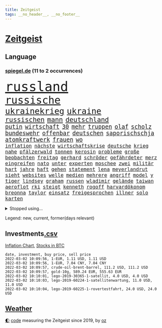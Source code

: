 ```yaml
---
title: Zeitgeist
tags: __no_header__, __no_footer__
---
```


# [Zeitgeist](https://oliz.io/zeitgeist/)

## Language

<h3><a href="https://www.spiegel.de" target="_blank">spiegel.de</a> (11 to 2 occurrences)</h3>
<p style="font-family:monospace">
<span style="font-size:32pt"><a href="news_links.html#russland" class="current">russland</a></span>
<br>
<span style="font-size:25pt"><a href="news_links.html#russische" class="current">russische</a></span>
<br>
<span style="font-size:20pt"><a href="news_links.html#ukrainekrieg" class="new">ukrainekrieg</a></span>
<span style="font-size:20pt"><a href="news_links.html#ukraine" class="current">ukraine</a></span>
<br>
<span style="font-size:16pt"><a href="news_links.html#russischen" class="current">russischen</a></span>
<span style="font-size:16pt"><a href="news_links.html#mann" class="current">mann</a></span>
<span style="font-size:16pt"><a href="news_links.html#deutschland" class="current">deutschland</a></span>
<br>
<span style="font-size:14pt"><a href="news_links.html#putin" class="current">putin</a></span>
<span style="font-size:14pt"><a href="news_links.html#wirtschaft" class="current">wirtschaft</a></span>
<span style="font-size:14pt"><a href="news_links.html#30" class="current">30</a></span>
<span style="font-size:14pt"><a href="news_links.html#mehr" class="current">mehr</a></span>
<span style="font-size:14pt"><a href="news_links.html#truppen" class="current">truppen</a></span>
<span style="font-size:14pt"><a href="news_links.html#olaf" class="current">olaf</a></span>
<span style="font-size:14pt"><a href="news_links.html#scholz" class="current">scholz</a></span>
<span style="font-size:14pt"><a href="news_links.html#bundeswehr" class="current">bundeswehr</a></span>
<span style="font-size:14pt"><a href="news_links.html#offenbar" class="current">offenbar</a></span>
<span style="font-size:14pt"><a href="news_links.html#deutschen" class="current">deutschen</a></span>
<span style="font-size:14pt"><a href="news_links.html#saporischschja" class="new">saporischschja</a></span>
<span style="font-size:14pt"><a href="news_links.html#atomkraftwerk" class="current">atomkraftwerk</a></span>
<span style="font-size:14pt"><a href="news_links.html#frauen" class="current">frauen</a></span>
<span style="font-size:14pt"><a href="news_links.html#wo" class="current">wo</a></span>
<br>
<span style="font-size:12pt"><a href="news_links.html#inflation" class="current">inflation</a></span>
<span style="font-size:12pt"><a href="news_links.html#nächste" class="current">nächste</a></span>
<span style="font-size:12pt"><a href="news_links.html#wirtschaftskrise" class="current">wirtschaftskrise</a></span>
<span style="font-size:12pt"><a href="news_links.html#deutsche" class="current">deutsche</a></span>
<span style="font-size:12pt"><a href="news_links.html#krieg" class="current">krieg</a></span>
<span style="font-size:12pt"><a href="news_links.html#nahe" class="current">nahe</a></span>
<span style="font-size:12pt"><a href="news_links.html#pfälzerwald" class="new">pfälzerwald</a></span>
<span style="font-size:12pt"><a href="news_links.html#tonnen" class="current">tonnen</a></span>
<span style="font-size:12pt"><a href="news_links.html#kerosin" class="new">kerosin</a></span>
<span style="font-size:12pt"><a href="news_links.html#probleme" class="current">probleme</a></span>
<span style="font-size:12pt"><a href="news_links.html#große" class="current">große</a></span>
<span style="font-size:12pt"><a href="news_links.html#beobachten" class="current">beobachten</a></span>
<span style="font-size:12pt"><a href="news_links.html#freitag" class="current">freitag</a></span>
<span style="font-size:12pt"><a href="news_links.html#gerhard" class="current">gerhard</a></span>
<span style="font-size:12pt"><a href="news_links.html#schröder" class="current">schröder</a></span>
<span style="font-size:12pt"><a href="news_links.html#gefährdeter" class="new">gefährdeter</a></span>
<span style="font-size:12pt"><a href="news_links.html#merz" class="current">merz</a></span>
<span style="font-size:12pt"><a href="news_links.html#eingreifen" class="current">eingreifen</a></span>
<span style="font-size:12pt"><a href="news_links.html#nato" class="current">nato</a></span>
<span style="font-size:12pt"><a href="news_links.html#unter" class="current">unter</a></span>
<span style="font-size:12pt"><a href="news_links.html#experten" class="current">experten</a></span>
<span style="font-size:12pt"><a href="news_links.html#moschee" class="current">moschee</a></span>
<span style="font-size:12pt"><a href="news_links.html#zwei" class="current">zwei</a></span>
<span style="font-size:12pt"><a href="news_links.html#militär" class="current">militär</a></span>
<span style="font-size:12pt"><a href="news_links.html#hart" class="current">hart</a></span>
<span style="font-size:12pt"><a href="news_links.html#jahre" class="current">jahre</a></span>
<span style="font-size:12pt"><a href="news_links.html#haft" class="current">haft</a></span>
<span style="font-size:12pt"><a href="news_links.html#gehen" class="current">gehen</a></span>
<span style="font-size:12pt"><a href="news_links.html#statement" class="current">statement</a></span>
<span style="font-size:12pt"><a href="news_links.html#lena" class="current">lena</a></span>
<span style="font-size:12pt"><a href="news_links.html#meyerlandrut" class="new">meyerlandrut</a></span>
<span style="font-size:12pt"><a href="news_links.html#sieht" class="current">sieht</a></span>
<span style="font-size:12pt"><a href="news_links.html#websites" class="current">websites</a></span>
<span style="font-size:12pt"><a href="news_links.html#welle" class="current">welle</a></span>
<span style="font-size:12pt"><a href="news_links.html#medien" class="current">medien</a></span>
<span style="font-size:12pt"><a href="news_links.html#mehrere" class="current">mehrere</a></span>
<span style="font-size:12pt"><a href="news_links.html#angriff" class="current">angriff</a></span>
<span style="font-size:12pt"><a href="news_links.html#model" class="current">model</a></span>
<span style="font-size:12pt"><a href="news_links.html#y" class="new">y</a></span>
<span style="font-size:12pt"><a href="news_links.html#tiger" class="current">tiger</a></span>
<span style="font-size:12pt"><a href="news_links.html#lindsey" class="current">lindsey</a></span>
<span style="font-size:12pt"><a href="news_links.html#graham" class="new">graham</a></span>
<span style="font-size:12pt"><a href="news_links.html#russen" class="current">russen</a></span>
<span style="font-size:12pt"><a href="news_links.html#wladimir" class="current">wladimir</a></span>
<span style="font-size:12pt"><a href="news_links.html#gelände" class="current">gelände</a></span>
<span style="font-size:12pt"><a href="news_links.html#taiwan" class="current">taiwan</a></span>
<span style="font-size:12pt"><a href="news_links.html#aeroflot" class="new">aeroflot</a></span>
<span style="font-size:12pt"><a href="news_links.html#rki" class="current">rki</a></span>
<span style="font-size:12pt"><a href="news_links.html#steigt" class="current">steigt</a></span>
<span style="font-size:12pt"><a href="news_links.html#kenneth" class="new">kenneth</a></span>
<span style="font-size:12pt"><a href="news_links.html#rogoff" class="new">rogoff</a></span>
<span style="font-size:12pt"><a href="news_links.html#harvardökonom" class="new">harvardökonom</a></span>
<span style="font-size:12pt"><a href="news_links.html#breonna" class="new">breonna</a></span>
<span style="font-size:12pt"><a href="news_links.html#taylor" class="current">taylor</a></span>
<span style="font-size:12pt"><a href="news_links.html#einsatz" class="current">einsatz</a></span>
<span style="font-size:12pt"><a href="news_links.html#freigesprochen" class="current">freigesprochen</a></span>
<span style="font-size:12pt"><a href="news_links.html#illner" class="new">illner</a></span>
<span style="font-size:12pt"><a href="news_links.html#solo" class="current">solo</a></span>
<span style="font-size:12pt"><a href="news_links.html#karten" class="current">karten</a></span>
</p>
<details>
<summary>Stopped using...</summary>
<p class="former" style="font-size:12pt">
alarm(498) boot(498) euphorie(498) geboten(498) ikone(498) israelischen(498) regel(498) vergeblich(498) fdpchef(497) giffey(497) harry(497) italiens(497) putsch(497) seitdem(497) tobt(497) umfeld(497) aufgeben(496) erstaunlich(496) flaschen(496) geschäft(496) julia(496) juventus(496) krankenhäusern(496) parteitag(496) sängerin(496) usbehörden(496) verweigert(496) 110(495) bewerber(495) inter(495) kaufen(495) laden(495) maß(495) regime(495) schlechten(495) verschaffen(495) entschuldigen(494) erfahren(494) frühjahr(494) partys(494) protestiert(494) schwangere(494) theater(494) usbundesstaat(494) usgericht(494) vergewaltigt(494) wünschen(494) florida(493) halle(493) meghan(493) spätestens(493) verweigern(493) übergeben(493) 79(492) a2(492) benjamin(492) energiewende(492) entkommen(492) ermöglichen(492) gegangen(492) irland(492) islamistischen(492) kandidat(492) kandidatin(492) laschet(492) respekt(492) stürmer(492) tourismus(492) unternehmer(492) untersuchungen(492) van(492) verschieben(492) verschärfen(492) beeinflussen(491) boeing(491) chinesischer(491) geholfen(491) islamischen(491) machten(491) orbán(491) pocht(491) toni(491) vorliegt(491) informieren(490) leitung(490) schnelltests(490) studierende(490) torjäger(490) trumps(490) vorstellung(490) armenien(489) ausprobiert(489) coronalockdown(489) ehemann(489) einwohner(489) halbfinale(489) instagram(489) konzernchef(489) standort(489) zahlung(489) behinderung(488) diskriminierung(488) gebrochen(488) gedreht(488) haftstrafe(488) ifoindex(488) juni(488) jüngeren(488) kontrollieren(488) pferd(488) schließlich(488) träumen(488) umstrittenes(488) unerwartet(488) ungewöhnlich(488) walter(488) zeichnet(488) anschließend(487) breit(487) desaster(487) gehandelt(487) möglichst(487) reiste(487) scheidende(487) schlagzeilen(487) technik(487) wurzeln(487) zinsen(487) anbieter(486) außen(486) einzug(486) gelang(486) gelegenheit(486) halben(486) hunde(486) vorjahr(486) weber(486) 1945(485) belgien(485) bestes(485) debattiert(485) größer(485) homosexuelle(485) milde(485) märchen(485) sports(485) fragt(484) fußballer(484) glücklich(484) hans(484) kreis(484) kunst(484) leitet(484) regierungspartei(484) rekordmeister(484) roten(484) schwierigkeiten(484) tatverdächtigen(484) usschauspielerin(484) anja(483) fakten(483) kontakte(483) verstößt(483) bürgermeisterin(482) eurecht(482) journalistin(482) länderchefs(482) meister(482) offizielle(482) online(482) starker(482) verlauf(482) verspielt(482) zuständige(482) anthony(481) antisemitismus(481) einreise(481) europäischer(481) freilassung(481) leichte(481) veranstalter(481) bekämpft(480) design(480) frische(480) satz(480) 61(479) haftstrafen(479) verschwand(479) wies(479) computer(478) dich(478) dicht(478) globale(478) nase(478) rivale(478) schönsten(478) zuversichtlich(478) 54(477) clemens(477) geschäftsführer(477) love(477) migration(477) visier(477) zogen(477) brutal(476) jemen(476) kevin(476) querdenker(476) unterliegt(476) vorsprung(476) 2030(475) 900(475) bezahlen(475) gesundheitsministerium(475) nachgewiesen(475) rollt(475) luca(474) ökonomen(474) arabische(473) bundesgesundheitsminister(473) einheitliche(473) nachfrage(473) option(473) prognosen(473) sportlich(473) einschränkungen(472) telefon(472) auflagen(471) verschärfte(471) äußerte(471) green(470) schockiert(470) sergio(469) teilnahme(469) umgeht(469) bürgerinnen(468) kandidieren(468) premierministers(468) präsidentenwahl(468) saintgermain(468) trauert(468) eigenes(467) hinten(467) spaltet(467) defensive(466) legende(465) aufgaben(464) niederländischen(464) raab(464) whatsapp(464) generalbundesanwalt(463) impfstoffe(463) ausrüstung(462) gefällt(462) informiert(462) rentner(462) unzufrieden(462) intelligenz(461) istanbul(461) favorit(460) kanaren(460) verträge(460) ähnliche(460) retter(459) spahns(459) niedrig(458) 36(456) bundesnetzagentur(456) abgeschlossen(455) apples(455) benötigte(455) palmer(455) kindheit(453) teilt(453) afrikas(452) guatemala(452) schulz(452) trauma(452) präsidentschaft(451) beendete(447) gewannen(445) zulassung(444) spionage(442) 56(441) syrischen(440) startup(439) aktive(438) verursachte(435) csupolitiker(430) schutzsuchende(426) brachten(424) entfernen(423) lidl(423) motivation(408) auslieferung(406) heidelberg(406) sms(406) berichtete(404) festgesetzt(403) polizeiruf(399) umbau(399) räumte(390) tübinger(388) zwingend(379) pokal(375) vereinbarung(375) erleichtert(374) ungemütlich(374) gelöscht(372) lehrerin(372) bundesweiten(368) staatsschutz(368) behindern(367) el(367) expräsidenten(365) rüdiger(364) kandidiert(363) vulkan(363) belästigt(359) protestaktion(350) westberlin(346) worüber(343) übung(342) angefahren(338) russe(337) konzerte(335) steuerhinterziehung(335) inzidenzen(334) portugals(331) redaktion(331) untermauert(330) doppelte(326) marihuana(326) zusammengebrochen(326) bälle(325) affen(318) asyl(311) gelitten(304) kellner(304) tierpark(303) 250(300) kubicki(298) eile(296) nötigen(292) bka(286) eskalierte(285) durchsuchung(280) neudelhi(279) notwendigen(279) potsdamer(277) besonderes(275) unfälle(274) richteten(273) schwule(271) kreise(266) 800(264) einsätze(261) kugel(260) deutschkolumne(259) einwanderer(258) flugverkehr(257) peinlich(256) lago(254) maggiore(254) drohende(250) court(249) supreme(249) aachen(247) argument(247) aktionäre(245) transfers(245) 220(244) berge(244) stein(242) mangelware(241) tarife(241) umfang(241) entwickelte(240) forscherinnen(239) hunderttausenden(239) kw(239) delta(238) mythos(238) staatspräsidenten(238) vormittag(238) alzheimer(237) naftali(237) parkplatz(237) unterbinden(237) geheimer(236) aggressiver(234) traditionelle(234) dänen(233) historischem(230) kreative(230) liebt(230) lucas(229) kümmern(228) denis(227) dauerhafte(226) kurzzeitig(226) azubis(225) beeindruckende(225) befassen(223) coup(223) verharmlost(223) auslaufen(222) uganda(221) vierter(221) 9(220) boote(220) geliebt(219) bekennt(218) verliebt(218) aufsteiger(217) emirate(217) australischen(216) chefs(216) festgehalten(216) spezies(214) vermeintlicher(213) abgeordneter(212) assange(212) nevada(212) waldbrand(212) wikileaksgründer(212) bay(211) gestalten(211) 1994(208) kyrgios(204) sorgten(203) leserinnen(202) lebten(200) menschenrechtsaktivisten(200) militärpräsenz(199) aufenthalt(198) füße(196) nrwministerpräsident(196) starspieler(196) anschluss(195) drastischer(194) fraktion(194) förderprogramm(194) kapitolsturm(194) vertretung(194) kuriose(193) zerschlagen(193) palma(192) slam(192) amoklauf(191) japanische(190) rückendeckung(188) bewahrt(187) expertin(187) paulo(187) qualifiziert(187) são(187) verbinden(187) garage(186) fußgänger(185) götze(185) meterhohe(185) moritz(184) eindeutigen(183) ausmaße(182) grand(182) mitchell(182) coronagipfel(181) coronapause(180) verheiratet(178) langweilig(177) musks(177) schwul(177) anhängern(176) nouripour(174) omid(174) fluggäste(171) uwe(171) polizeiwache(170) wendepunkt(170) favoritin(168) geleistet(168) heiße(168) machtübernahme(168) steil(165) coronaprämie(164) überfahrt(164) 2025(162) musikerin(162) niedergang(161) uskonzern(160) abholzung(159) bestätigte(159) agiert(158) hingerichtet(157) award(155) pfizer(154) tabellenführung(154) böse(153) gelobt(152) ahmaud(151) arbery(151) minderheiten(151) natürlichen(151) späte(151) entführer(150) friedlich(150) zuwachs(150) auszug(149) beigetragen(148) parteiausschlussverfahren(148) schädliche(148) weihnachten(148) ausmacht(147) fernzüge(147) autoritäre(146) brady(144) geburtstagsfeier(144) hoffmann(144) pflegeheimen(143) spdvorsitzende(143) weitergeben(143) überraschte(143) digitales(142) pharmakonzern(142) arten(141) ausgeschaltet(141) coronademo(141) salvador(141) daniil(140) epic(140) games(140) medwedew(140) umgesetzt(140) werten(140) beförderung(139) eingefangen(139) jusos(138) feminismus(137) deckeln(136) friedens(136) himmlischen(136) unionsanhänger(136) xavier(136) anzubieten(135) costa(135) harren(135) bewaffneter(134) gaskrise(134) psychologie(134) rentnerinnen(134) spitzenspiel(134) geltenden(132) beeinflusst(131) tatverdächtigem(131) kleinsten(130) mischen(130) usjustiz(130) verdoppeln(130) vorsitz(130) inhaftierte(129) knüpfen(129) sozialer(129) station(129) belangt(128) vulkanausbruch(128) adam(127) bettina(127) spezielle(127) fassaden(126) johannesburg(126) modeste(126) ruhestand(125) arbeitslosen(124) floss(124) vulkans(124) zurückgezogen(124) gehofft(123) geltendes(123) grünenspitze(123) ifogeschäftsklima(123) knappheit(123) bahnen(121) fachkräfte(121) fernverkehr(121) erregte(120) kosteten(120) wenigstens(120) cduvorsitzenden(118) comingout(118) kalkül(118) lindern(118) vernichtend(118) shanghai(117) taiwans(117) empfehlen(116) erschossenen(116) künstlicher(116) panama(116) parteichefs(116) bewerten(115) ema(115) lockerung(115) messenger(115) nachziehen(115) politisches(115) tshirts(115) eidinger(114) fernzügen(114) doppelspitze(112) dschungel(112) heidenreich(112) aufgelöst(111) kameraden(111) lieferdienst(111) popstars(111) automarkt(110) zusammenstöße(110) afdpolitiker(109) spielzeug(109) staatlich(109) häftlinge(108) rückweg(108) gefährt(107) twitterte(107) 8(106) intensivmediziner(106) schallenberg(106) schick(106) ureinwohner(106) medienkonzern(105) rugby(105) australian(104) magic(104) ops(104) oscarpreisträger(104) rigorose(104) siegerin(104) südostasien(104) ungewöhnliche(104) öffnungen(104) enthüllungsplattform(103) hinrichtung(103) dhabi(102) materialien(102) raumfahrtunternehmen(102) sofortiger(102) zunahme(102) videokonferenz(101) innere(100) technologie(100) zeitschrift(100) zimmermann(100) aneinandergeraten(99) case(99) fahndet(99) hitlergruß(98) zufällig(98) zugesetzt(98) übergang(98) aufregende(97) bukele(97) gasknappheit(97) gewechselt(97) matteo(97) perfektem(97) hinrichtungen(96) anweisungen(95) stromausfall(95) tötungen(95) auschwitz(94) kriegsgefahr(94) maskenaffäre(94) nationalgarde(94) rising(94) schärferes(94) tickt(94) versinken(93) boostern(92) fußballs(92) giftspritze(92) nominierte(92) chip(91) deniz(91) geduldig(91) immobilienbesitzer(91) seelenlose(91) yücel(91) zögerlich(91) arbeitskampf(90) mehrheitlich(90) merck(90) reine(90) spacexrakete(90) stadtteil(90) archäologe(89) auffrischungsimpfungen(89) blauen(89) falle(89) fortan(89) frisst(89) gesundheitspolitiker(89) jogger(89) usmarkt(89) wikileaks(89) bestätigung(88) summen(88) borger(87) dušan(87) karla(87) todesstrafe(87) verkörpert(87) wüsts(87) ausverkauft(86) bryant(86) bundeskriminalamt(86) gerne(86) gruppenvergewaltigung(86) kobe(86) kundgebung(86) modellen(86) prekär(86) schimpfwörter(86) staatshilfe(86) tennisspielerin(86) verzögerungen(86) ablehnung(85) falk(85) führungsduo(85) jugendorganisation(84) lausberg(84) lebenslang(84) riegeln(84) rudolf(84) votum(84) auswirkt(83) drogenbande(83) milliardenloch(83) sünder(83) auge(82) covorsitzende(82) französin(82) hausbesitzer(82) inge(82) pausenhof(82) staatsstreich(82) therapien(82) zwischenbilanz(82) bundländertreffen(81) spiegelkinderreporterinnen(81) sturmflutwarnung(81) zerocovidpolitik(81) immunschutz(80) nikola(80) organisiertes(80) total(80) 113(79) antritt(78) chinesin(78) installieren(78) packers(78) 175(77) ablehnen(77) coronadesaster(77) eingezeichnet(77) gelb(77) gespaltenen(77) kontrollierte(77) riskierte(77) verdoppelte(77) genting(76) gründet(76) kopfball(76) präsidentenamt(76) shampoo(76) wahlbetrugs(76) wissenschaftlern(76) beteiligte(75) bundesagentur(75) generalsekretärin(75) schläft(75) sohnes(75) umweltbilanz(75) unendliche(75) arbeitsministerium(74) coronakurs(74) eva(74) mitleid(74) rücker(74) dunkle(73) immunologin(73) isabella(73) luftfahrtunternehmen(73) pfoten(73) plädieren(73) 107(72) derzeitigen(72) dokureihe(72) pandemielage(72) 1980(71) brandbrief(71) coronahotspot(71) erbost(71) ischgl(71) lüften(71) parteivorsitzenden(71) sonnenuntergang(71) zertifikate(71) 122(70) begrenzung(70) erliegt(70) luftfilter(70) silvester(70) american(69) beliebten(69) einziger(69) getestete(69) irritationen(69) koma(69) peng(69) shuai(69) wolke(69) bugatti(68) unversöhnlich(68) weiterarbeiten(68) farcrebellen(67) kinderbetreuung(67) uspolitiker(67) intensivpfleger(66) letztlich(66) schwein(66) texte(66) ustennisstar(66) bloggerin(65) durchhalten(65) ereignisreichen(65) fpö(65) polizistenmorde(65) schädlicher(65) schütze(65) seifert(65) staatlicher(65) 94jährige(64) christina(64) lehrerinnen(64) onlineparteitag(64) riskanter(64) sank(64) schlussphase(64) strikte(64) wird's(64) anker(63) berechnet(63) kinderimpfungen(63) kommissar(63) mitgenommen(63) offenheit(63) rationieren(63) rihanna(63) sozialdemokratin(63) teuerung(63) 1978(62) beschwerte(62) neuschnee(62) ungefährlich(62) afdlandeschef(61) besiegen(61) popikone(61) sneaker(61) 80000(60) comicfiguren(60) deutschfranzösischer(60) felder(60) hausarbeit(60) immunabwehr(60) senior(60) vollzogen(60) wesentlichen(60) überprüfung(60) brisant(59) coronaerkrankten(59) draus(59) schwimmende(59) verkehrschaos(59) geschäftsjahr(58) männlichkeit(58) spitzenbeamtin(58) stadionkapazität(58) verehrt(58) videodreh(58) olympiageneralprobe(57) personalnot(57) abflachen(56) beten(56) coronaberatungen(56) dreistelligen(56) gregorowicz(56) millionenbetrag(56) thailändischen(56) abgehängt(55) funklöcher(55) mobilfunknetze(55) staatsfolter(55) impfgegnern(54) passende(54) schlüsselloch(54) tochterunternehmen(54) zeitweilig(54) gedenkt(53) geradezu(53) homann(53) melbourne(53) skiort(53) flugschüler(52) küche(52) kürzere(52) nachwuchspiloten(52) wintereinbruch(52) übergewicht(52) aprèsski(51) gespannt(51) nahles(51) nehammer(51) nutzerdaten(51) schneefällen(51) verbesserte(51) verharmlosen(51) aktiver(50) bemerkenswerte(50) denkwürdiges(50) dreizehn(50) produkten(50) student(50) fußballnationalspieler(49) hervorragend(49) karagiannidis(49) lotterie(49) rechteck(49) sunday(49) wiegen(49) ausnahmefällen(48) begeisterung(48) merklich(48) missbrauchsskandals(48) no(48) oscar(48) roch(48) showdown(48) zitiert(48) berger(47) bredouille(47) charlotte(47) dribbler(47) einfaches(47) haubitzen(47) jährliche(47) lockte(47) supercomputer(47) außerordentlich(46) disziplinarverfahren(46) einnehmen(46) kollidieren(46) nazideutschland(46) tafel(46) toryabgeordnete(46) asylpolitik(45) bafög(45) beat(45) diözese(45) dublin(45) fälschungen(45) kampfjet(45) renommierte(45) symbol(45) usaußenministeriums(45) verpflichtung(45) way(45) boosterkampagne(44) erinnerungsstücke(44) gewichten(44) paxlovid(44) teslas(44) val(44) vorzunehmen(44) ältester(44) euarzneimittelbehörde(43) fdpgesundheitspolitiker(43) führungspositionen(43) gewertet(43) schneefall(43) tennislegende(43) türmte(43) unfähig(43) auswanderer(42) festsaß(42) grandslamtitel(42) sicherheitsgarantien(42) südkoreanische(42) herzmuskelentzündung(41) polizeischutz(41) umsturz(41) ungleich(41) abwehrspieler(40) bescheren(40) coronaexpertenrat(40) expertenrat(40) inspirieren(40) kirchliche(40) kriterien(40) taube(40) tochtergesellschaft(40) tätern(40) wahlgang(40) zeitraum(40) blizzard(39) mildere(39) neujahr(39) panikmache(39) alleingelassen(38) allmählich(38) asien(38) joni(38) kohlenmonoxidvergiftung(38) lim(38) tiefsten(38) wärter(38) 1996(37) abgebrochene(37) reeves(37) schatzmeister(37) umweltschädlich(37) entkam(36) erfroren(36) inhalte(36) überfluss(36) 166(35) 1973(35) aufwendig(35) buccaneers(35) goggia(35) gründerin(35) jasmin(35) sofia(35) landsmann(34) sperrstunde(34) spätere(34) wild(34) 450(33) ansteckender(33) debütierte(33) dringende(33) kahn(33) krebs(33) netze(33) project(33) ausgangssperre(32) dürftig(32) krankheitsverläufe(32) machtlos(32) putschisten(32) seniorenheim(32) süditalien(32) vorzeitiger(32) überdenken(32) beschaffung(31) klassische(31) kursverluste(31) männlicher(31) abstürze(30) fußballtransfers(30) ian(30) messen(30) reisepass(30) account(29) aktivismus(29) sprüche(29) amtskollege(28) arbeitslose(28) belassen(28) flugzeugträger(28) geschehnissen(28) kämmerlein(28) lesern(28) transferticker(28) unternehmens(28) yoga(28) 2002(27) aufgeklärt(27) bautzen(27) dokument(27) lehrermangel(27) leo(27) kirgisistan(26) kunz(26) margarete(26) streits(26) transparente(26) verschwendung(26) industrieproduktion(25) spielern(25) steuerlich(25) psychologe(24) staatsoberhaupts(24) zeitreise(24) damalige(23) dilettanten(23) richtungsstreit(23) verweigerte(23) zusammenbricht(23) alizé(22) außenseiterin(22) cornet(22) dekret(22) gefahndet(22) gesundheitsamt(22) immunsystems(22) klagten(22) may(22) republikanerin(22) sponsoring(22) zulassen(22) angabe(21) entfernung(21) exekutiert(21) falschinformation(21) flugausfälle(21) freising(21) geboosterte(21) helgoland(21) huthirebellen(21) selbstfahrende(21) tapetenwechsel(21) geweckt(20) handwerk(20) kapituliert(20) metas(20) orange(20) schottischer(20) verdeckt(20) 44jährige(19) applechef(19) cook(19) kontroversen(19) ousmane(19) parteiführung(19) bestürzt(18) christin(18) erhöhter(18) okpara(18) ross(18) wählern(18) burnout(17) ceo(17) entwarf(17) gasde(17) grünwelt(17) stromio(17) varol(17) vergewaltiger(17) virusvarianten(17) vorübergehende(17) ömer(17) abzuwenden(16) barty(16) einmarschieren(16) handballem(16) unoresolutionen(16) vergleichsweise(16) abschiebehotel(15) altmaier(15) erschütternden(15) exverfassungsschutzchef(15) grünenanhänger(15) klingelt(15) netzdg(15) tourist(15) waldstück(15) befreiungsschlag(14) breivik(14) erschöpfung(14) führerscheine(14) gefährlichstes(14) geiselnahme(14) gerichtstermin(14) grandslamturnier(14) massenmörder(14) mittelalter(14) repariert(14) tagebaubetreiber(14) verwunderung(14) weigert(14) pekings(13) schulalltag(13) technologies(13) tübingen(13) hackerangriffe(12) kann's(12) laufe(12) standhaft(12) thermomix(12) transfermarkt(12) vorwerk(12) aubameyang(11) gruppenantrag(11) mitmischen(11) modrow(11) pierreemerick(11) pokalachtelfinale(11) rückruf(11) wuchs(11)
</p>
</details>
<p>Legend: <span class="new">new</span>, <span class="current">current</span>, <span class="former">former(days relevant)</span></p>

## Investments[.csv](investments.csv)

[Inflation Chart](https://inflationchart.com),
[Stocks in BTC](https://stonksinbtc.xyz/)

```
date, investment, buy price, sell price
2022-03-02 10:09:56, 1-EUR, 1.11 USD, 1.11 USD
2022-03-02 10:09:56, 1-EUR, 7.04 CNY, 7.04 CNY
2022-03-02 10:09:57, crude-oil-brent-barrel, 111.2 USD, 111.2 USD
2022-03-02 10:09:57, gold-10g, 589.24 EUR, 555.63 EUR
2022-03-02 10:10:01, lego-2019-30365-1-satellit, 4.0 USD, 4.0 USD
2022-03-02 10:10:03, lego-2019-60224-1-satellitenwartung, 11.0 USD, 11.0 USD
2022-03-02 10:10:04, lego-2019-60225-1-rovertestfahrt, 24.0 USD, 24.0 USD
```

## [Weather](weather.html)

<footer>
<a href="javascript:toggleTheme()" class="nav">🌓</a>
<a href="https://github.com/ooz/zeitgeist">code</a> measuring the Zeitgeist since 2019, by <a href="https://oliz.io">oz</a>
</footer>
